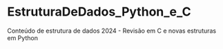 # EstruturaDeDados_Python_e_C
Conteúdo de estrutura de dados 2024  - Revisão em C e novas estruturas em Python 
